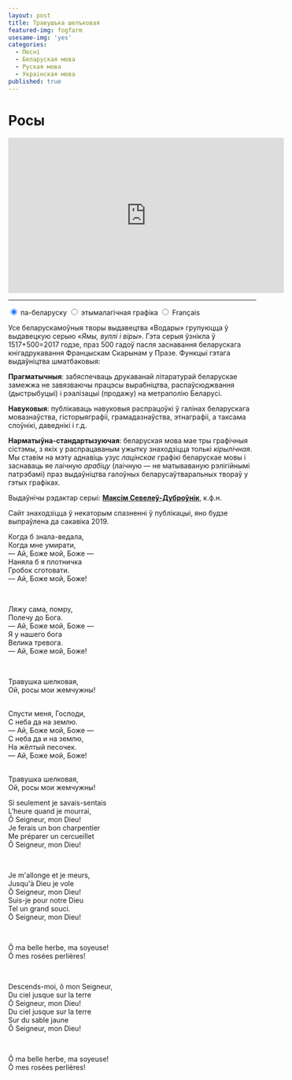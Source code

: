 ```yaml
---
layout: post
title: Травушъка шелъковая
featured-img: fogfarm
usesame-img: 'yes'
categories:
  - Песні
  - Беларуская мова
  - Руская мова
  - Украінская мова
published: true
---
```


# Росы


<iframe width="560" height="315" src="https://www.youtube.com/embed/DlKhBpTPz2Y" frameborder="0" allow="accelerometer; autoplay; encrypted-media; gyroscope; picture-in-picture" allowfullscreen></iframe>



<hr>


<div class="tabset">
  <!-- Tab 1 -->
  <input type="radio" name="tabset" id="tab1" aria-controls="bel" checked>
  <label for="tab1">па-беларуску</label>
  <!-- Tab 2 -->
  <input type="radio" name="tabset" id="tab2" aria-controls="etym">
  <label for="tab2">этымалагічная графіка</label>
  <!-- Tab 3 -->
  <input type="radio" name="tabset" id="tab3" aria-controls="fra">
  <label for="tab3">Français</label>
  
  <div class="tab-panels">
    <section id="bel" class="tab-panel">
      <p>Усе беларускамоўныя творы выдавецтва &laquo;Водары&raquo; групуюцца ў выдавецкую серыю &laquo;<em>Ямы, вуллі і віры</em>&raquo;. Гэта серыя ўзнікла ў 1517+500=2017 годзе, праз 500 гадоў пасля заснавання беларускага кнігадрукавання Францыскам Скарынам у Празе. Функцыі гэтага выдаўніцтва шматбаковыя:</p>
<p><strong>Прагматычныя</strong>: забяспечваць друкаванай літаратурай беларускае замежжа не завязваючы працэсы вырабніцтва, распаўсюджвання (дыстрыбуцыі) і рэалізацыі (продажу) на метраполію Беларусі.</p>
<p><strong>Навуковыя</strong>: публікаваць навуковыя распрацоўкі ў галінах беларускага мовазнаўства, гісторыяграфіі, грамадазнаўства, этнаграфіі, а таксама слоўнікі, даведнікі і г.д.</p>
<p><strong>Нарматы</strong><strong>ў</strong><strong>на-стандартызуючая</strong>: беларуская мова мае тры графічныя сістэмы, з якіх у распрацаваным ужытку знаходзіцца толькі <em>кірылічная</em>. Мы ставім на мэту аднавіць узус <em>лацінскае</em> графікі беларускае мовы і заснаваць яе лаічную <em>арабіцу</em> (лаічную &mdash; не матываваную рэлігійнымі патрэбамі) праз выдаўніцтва галоўных беларусаўтваральных твораў у гэтых графіках.</p>
<p>Выдаўнічы рэдактар серыі: <strong><a href="https://seveleu.com" target="_blank">Максім Севелеў-Дуброўнік</a></strong>, к.ф.н.</p>
<p>Сайт знаходзіцца ў некаторым спазненні ў публікацыі, яно будзе выпраўлена да сакавіка 2019.</p>
    </section>
      <section id="etym" class="tab-panel">

Когда б знала-ведала,<br>
Когда мне умирати,<br>
— Ай, Боже мой, Боже —<br>
Наняла б я плотничка<br>
Гробок сготовати.<br>
— Ай, Боже мой, Боже!<br>

<br>

Ляжу сама, помру,<br>
Полечу до Бога.<br>
— Ай, Боже мой, Боже —<br>
Я у нашего бога<br>
Велика тревога.<br>
— Ай, Боже мой, Боже!<br>

<br>

Травушка шелковая,<br>
Ой, росы мои жемчужны!<br>

<br>
Спусти меня, Господи,<br>
С неба да на землю.<br>
— Ай, Боже мой, Боже —<br>
С неба да и на землю,<br>
На жёлтый песочек.<br>
— Ай, Боже мой, Боже!<br>

<br>

Травушка шелковая,<br>
Ой, росы мои жемчужны!<br>

</section>

<section id="fra" class="tab-panel">




Si seulement je savais-sentais<br>
L'heure quand je mourrai,<br>
Ô Seigneur, mon Dieu\!<br>
Je ferais un bon charpentier<br>
Me préparer un cercueillet<br>
Ô Seigneur, mon Dieu\!<br>

<br>

Je m'allonge et je meurs,<br>
Jusqu'à Dieu je vole<br>
Ô Seigneur, mon Dieu\!<br>
Suis-je pour notre Dieu<br>
Tel un grand souci.<br>
Ô Seigneur, mon Dieu\!<br>


<br>

Ô ma belle herbe, ma soyeuse\!<br>
Ô mes rosées perlières\!<br>

<br>

Descends-moi, ô mon Seigneur,<br>
Du ciel jusque sur la terre<br>
Ô Seigneur, mon Dieu\!<br>
Du ciel jusque sur la terre<br>
Sur du sable jaune<br>
Ô Seigneur, mon Dieu\!<br>

<br>

Ô ma belle herbe, ma soyeuse\!<br>
Ô mes rosées perlières\!<br>


</section>
  </div>
  
</div>
